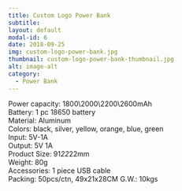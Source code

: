 ```yaml
---
title: Custom Logo Power Bank
subtitle: 
layout: default
modal-id: 6
date: 2018-09-25
img: custom-logo-power-bank.jpg
thumbnail: custom-logo-power-bank-thumbnail.jpg
alt: image-alt
category: 
  - Power Bank
---
```


Power capacity: 1800\2000\2200\2600mAh<br>
Battery: 1 pc 18650 battery<br>
Material: Aluminum<br>
Colors: black, silver, yellow, orange, blue, green<br>
Input: 5V-1A<br>
Output: 5V 1A<br>
Product Size: 91*22*22mm<br>
Weight: 80g<br>
Accessories: 1 piece USB cable<br>
Packing: 50pcs/ctn, 49x21x28CM G.W.: 10kgs<br>